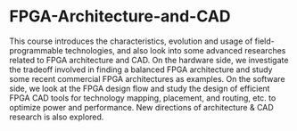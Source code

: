 # FPGA-Architecture-and-CAD

This course introduces the characteristics, evolution and usage of field-programmable technologies, and also look into some advanced researches related to FPGA architecture and CAD. 
On the hardware side, we investigate the tradeoff involved in finding a balanced FPGA architecture and study some recent commercial FPGA architectures as examples. 
On the software side, we look at the FPGA design flow and study the design of efficient FPGA CAD tools for technology mapping, placement, and routing, etc. to optimize power and performance.
New directions of architecture & CAD research is also explored.

